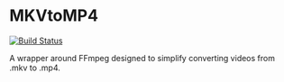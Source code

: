 MKVtoMP4
========

[![Build Status](https://kbarnes3.visualstudio.com/MKVtoMP4/_apis/build/status/kbarnes3.MKVtoMP4?branchName=master)](https://kbarnes3.visualstudio.com/MKVtoMP4/_build/latest?definitionId=3&branchName=master)

A wrapper around FFmpeg designed to simplify converting videos from .mkv to .mp4.